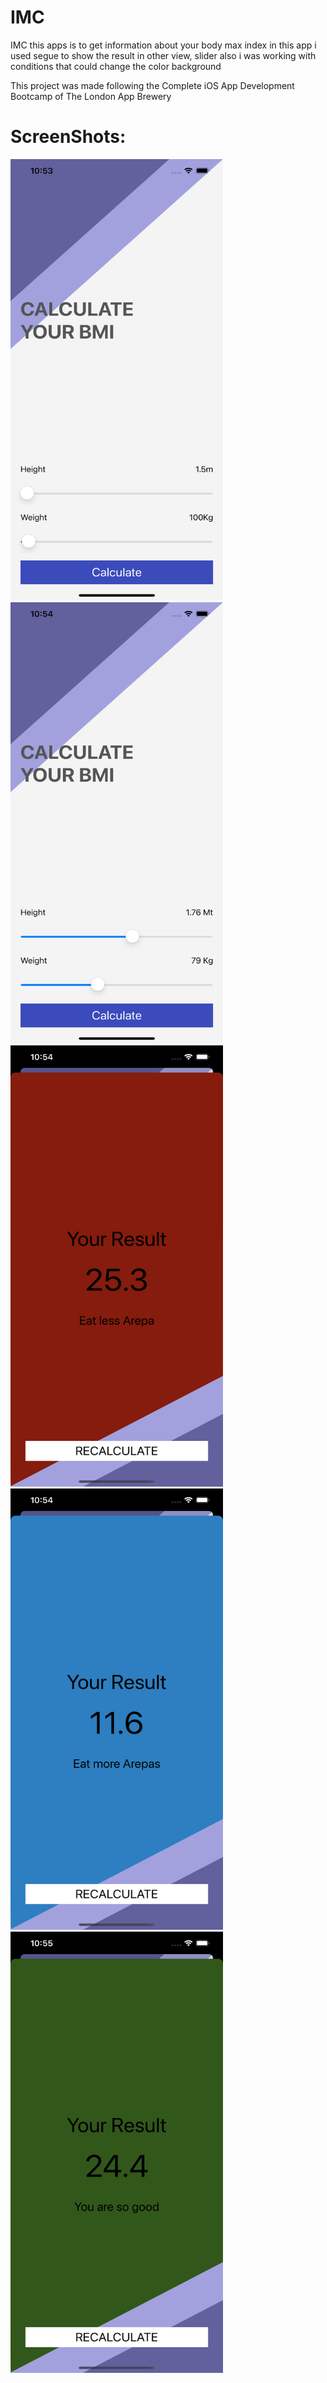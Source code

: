 # IMC
IMC this apps is to get information about your body max index 
in this app i used segue to show the result in other view, slider also i was working with conditions that could change the color background 


This project was made following the Complete iOS App Development Bootcamp of The London App Brewery

# ScreenShots:
<img src="https://github.com/adriancysvillegast/IMC/blob/95ce35fca1e796382d588f11554850d545bdc793/ScreenShots/Simulator%20Screen%20Shot%20-%20iPhone%2013%20Pro%20Max%20-%202022-02-01%20at%2022.53.49.png?raw=true" width="340" height="706" />

<img src="https://github.com/adriancysvillegast/IMC/blob/95ce35fca1e796382d588f11554850d545bdc793/ScreenShots/Simulator%20Screen%20Shot%20-%20iPhone%2013%20Pro%20Max%20-%202022-02-01%20at%2022.54.34.png?raw=true" width="340" height="706" />

<img src="https://github.com/adriancysvillegast/IMC/blob/95ce35fca1e796382d588f11554850d545bdc793/ScreenShots/Simulator%20Screen%20Shot%20-%20iPhone%2013%20Pro%20Max%20-%202022-02-01%20at%2022.54.40.png?raw=true" width="340" height="706" />

<img src="https://github.com/adriancysvillegast/IMC/blob/95ce35fca1e796382d588f11554850d545bdc793/ScreenShots/Simulator%20Screen%20Shot%20-%20iPhone%2013%20Pro%20Max%20-%202022-02-01%20at%2022.54.54.png?raw=true" width="340" height="706" />

<img src="https://github.com/adriancysvillegast/IMC/blob/95ce35fca1e796382d588f11554850d545bdc793/ScreenShots/Simulator%20Screen%20Shot%20-%20iPhone%2013%20Pro%20Max%20-%202022-02-01%20at%2022.55.11.png?raw=true" width="340" height="706" />
